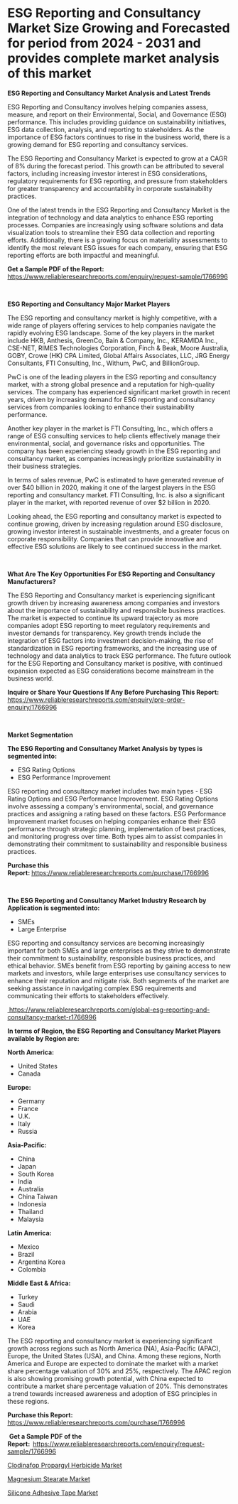 <p><h1>ESG Reporting and Consultancy Market Size Growing and Forecasted for period from 2024 - 2031 and provides complete market analysis of this market</h1></p><p><strong>ESG Reporting and Consultancy Market Analysis and Latest Trends</strong></p>
<p><p>ESG Reporting and Consultancy involves helping companies assess, measure, and report on their Environmental, Social, and Governance (ESG) performance. This includes providing guidance on sustainability initiatives, ESG data collection, analysis, and reporting to stakeholders. As the importance of ESG factors continues to rise in the business world, there is a growing demand for ESG reporting and consultancy services.</p><p>The ESG Reporting and Consultancy Market is expected to grow at a CAGR of 8% during the forecast period. This growth can be attributed to several factors, including increasing investor interest in ESG considerations, regulatory requirements for ESG reporting, and pressure from stakeholders for greater transparency and accountability in corporate sustainability practices.</p><p>One of the latest trends in the ESG Reporting and Consultancy Market is the integration of technology and data analytics to enhance ESG reporting processes. Companies are increasingly using software solutions and data visualization tools to streamline their ESG data collection and reporting efforts. Additionally, there is a growing focus on materiality assessments to identify the most relevant ESG issues for each company, ensuring that ESG reporting efforts are both impactful and meaningful.</p></p>
<p><strong>Get a Sample PDF of the Report:&nbsp;</strong> <a href="https://www.reliableresearchreports.com/enquiry/request-sample/1766996">https://www.reliableresearchreports.com/enquiry/request-sample/1766996</a></p>
<p>&nbsp;</p>
<p><strong>ESG Reporting and Consultancy Major Market Players</strong></p>
<p><p>The ESG reporting and consultancy market is highly competitive, with a wide range of players offering services to help companies navigate the rapidly evolving ESG landscape. Some of the key players in the market include HKB, Anthesis, GreenCo, Bain & Company, Inc., KERAMIDA Inc., CSE-NET, RIMES Technologies Corporation, Finch & Beak, Moore Australia, GOBY, Crowe (HK) CPA Limited, Global Affairs Associates, LLC, JRG Energy Consultants, FTI Consulting, Inc., Withum, PwC, and BillionGroup.</p><p>PwC is one of the leading players in the ESG reporting and consultancy market, with a strong global presence and a reputation for high-quality services. The company has experienced significant market growth in recent years, driven by increasing demand for ESG reporting and consultancy services from companies looking to enhance their sustainability performance.</p><p>Another key player in the market is FTI Consulting, Inc., which offers a range of ESG consulting services to help clients effectively manage their environmental, social, and governance risks and opportunities. The company has been experiencing steady growth in the ESG reporting and consultancy market, as companies increasingly prioritize sustainability in their business strategies.</p><p>In terms of sales revenue, PwC is estimated to have generated revenue of over $40 billion in 2020, making it one of the largest players in the ESG reporting and consultancy market. FTI Consulting, Inc. is also a significant player in the market, with reported revenue of over $2 billion in 2020.</p><p>Looking ahead, the ESG reporting and consultancy market is expected to continue growing, driven by increasing regulation around ESG disclosure, growing investor interest in sustainable investments, and a greater focus on corporate responsibility. Companies that can provide innovative and effective ESG solutions are likely to see continued success in the market.</p></p>
<p>&nbsp;</p>
<p><strong>What Are The Key Opportunities For ESG Reporting and Consultancy Manufacturers?</strong></p>
<p><p>The ESG Reporting and Consultancy market is experiencing significant growth driven by increasing awareness among companies and investors about the importance of sustainability and responsible business practices. The market is expected to continue its upward trajectory as more companies adopt ESG reporting to meet regulatory requirements and investor demands for transparency. Key growth trends include the integration of ESG factors into investment decision-making, the rise of standardization in ESG reporting frameworks, and the increasing use of technology and data analytics to track ESG performance. The future outlook for the ESG Reporting and Consultancy market is positive, with continued expansion expected as ESG considerations become mainstream in the business world.</p></p>
<p><strong>Inquire or Share Your Questions If Any Before Purchasing This Report:</strong> <a href="https://www.reliableresearchreports.com/enquiry/pre-order-enquiry/1766996">https://www.reliableresearchreports.com/enquiry/pre-order-enquiry/1766996</a></p>
<p>&nbsp;</p>
<p><strong>Market Segmentation</strong></p>
<p><strong>The ESG Reporting and Consultancy Market Analysis by types is segmented into:</strong></p>
<p><ul><li>ESG Rating Options</li><li>ESG Performance Improvement</li></ul></p>
<p><p>ESG reporting and consultancy market includes two main types - ESG Rating Options and ESG Performance Improvement. ESG Rating Options involve assessing a company's environmental, social, and governance practices and assigning a rating based on these factors. ESG Performance Improvement market focuses on helping companies enhance their ESG performance through strategic planning, implementation of best practices, and monitoring progress over time. Both types aim to assist companies in demonstrating their commitment to sustainability and responsible business practices.</p></p>
<p><strong>Purchase this Report:&nbsp;</strong><a href="https://www.reliableresearchreports.com/purchase/1766996">https://www.reliableresearchreports.com/purchase/1766996</a></p>
<p>&nbsp;</p>
<p><strong>The ESG Reporting and Consultancy Market Industry Research by Application is segmented into:</strong></p>
<p><ul><li>SMEs</li><li>Large Enterprise</li></ul></p>
<p><p>ESG reporting and consultancy services are becoming increasingly important for both SMEs and large enterprises as they strive to demonstrate their commitment to sustainability, responsible business practices, and ethical behavior. SMEs benefit from ESG reporting by gaining access to new markets and investors, while large enterprises use consultancy services to enhance their reputation and mitigate risk. Both segments of the market are seeking assistance in navigating complex ESG requirements and communicating their efforts to stakeholders effectively.</p></p>
<p><a href="https://www.reliableresearchreports.com/global-esg-reporting-and-consultancy-market-r1766996">&nbsp;https://www.reliableresearchreports.com/global-esg-reporting-and-consultancy-market-r1766996</a></p>
<p><strong>In terms of Region, the ESG Reporting and Consultancy Market Players available by Region are:</strong></p>
<p>
    <p> <strong> North America: </strong>
        <ul>
            <li>United States</li>
            <li>Canada</li>
        </ul>
        </p> 
    <p> <strong> Europe: </strong>
        <ul>
            <li>Germany</li>
            <li>France</li>
            <li>U.K.</li>
            <li>Italy</li>
            <li>Russia</li>
        </ul>
        </p> 
    <p> <strong> Asia-Pacific: </strong>
        <ul>
            <li>China</li>
            <li>Japan</li>
            <li>South Korea</li>
            <li>India</li>
            <li>Australia</li>
            <li>China Taiwan</li>
            <li>Indonesia</li>
            <li>Thailand</li>
            <li>Malaysia</li>
        </ul>
        </p> 
    <p> <strong> Latin America: </strong>
        <ul>
            <li>Mexico</li>
            <li>Brazil</li>
            <li>Argentina Korea</li>
            <li>Colombia</li>
        </ul>
        </p> 
    <p> <strong> Middle East & Africa: </strong>
        <ul>
            <li>Turkey</li>
            <li>Saudi</li>
            <li>Arabia</li>
            <li>UAE</li>
            <li>Korea</li>
        </ul>
    </p>
    </p>
<p><p>The ESG reporting and consultancy market is experiencing significant growth across regions such as North America (NA), Asia-Pacific (APAC), Europe, the United States (USA), and China. Among these regions, North America and Europe are expected to dominate the market with a market share percentage valuation of 30% and 25%, respectively. The APAC region is also showing promising growth potential, with China expected to contribute a market share percentage valuation of 20%. This demonstrates a trend towards increased awareness and adoption of ESG principles in these regions.</p></p>
<p><strong>Purchase this Report: </strong><a href="https://www.reliableresearchreports.com/purchase/1766996">https://www.reliableresearchreports.com/purchase/1766996</a></p>
<p>&nbsp;<strong>Get a Sample PDF of the Report:&nbsp;&nbsp;</strong><a href="https://www.reliableresearchreports.com/enquiry/request-sample/1766996">https://www.reliableresearchreports.com/enquiry/request-sample/1766996</a></p>
<p><strong></strong></p>
<p><p><a href="https://www.linkedin.com/pulse/clodinafop-propargyl-herbicide-market-size-growth-outlook-from-qhstc">Clodinafop Propargyl Herbicide Market</a></p><p><a href="https://www.linkedin.com/pulse/magnesium-stearate-market-offers-provide-insightful-data-fvw1e">Magnesium Stearate Market</a></p><p><a href="https://www.linkedin.com/pulse/silicone-adhesive-tape-market-research-report-provides-0fftc">Silicone Adhesive Tape Market</a></p></p>